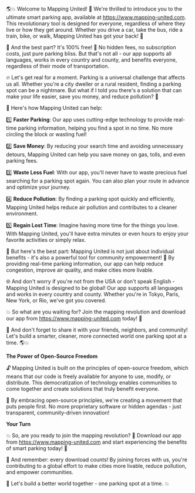 🌎💥 Welcome to Mapping United! 🎉 We're thrilled to introduce you to the ultimate smart parking app, available at https://www.mapping-united.com. This revolutionary tool is designed for everyone, regardless of where they live or how they get around. Whether you drive a car, take the bus, ride a train, bike, or walk, Mapping United has got your back! 🙌

🎉 And the best part? It's 100% free! 💸 No hidden fees, no subscription costs, just pure parking bliss. But that's not all - our app supports all languages, works in every country and county, and benefits everyone, regardless of their mode of transportation.

🔥 Let's get real for a moment. Parking is a universal challenge that affects us all. Whether you're a city dweller or a rural resident, finding a parking spot can be a nightmare. But what if I told you there's a solution that can make your life easier, save you money, and reduce pollution? 🌟

🚗 Here's how Mapping United can help:

1️⃣ **Faster Parking**: Our app uses cutting-edge technology to provide real-time parking information, helping you find a spot in no time. No more circling the block or wasting fuel!

2️⃣ **Save Money**: By reducing your search time and avoiding unnecessary detours, Mapping United can help you save money on gas, tolls, and even parking fees.

3️⃣ **Waste Less Fuel**: With our app, you'll never have to waste precious fuel searching for a parking spot again. You can also plan your route in advance and optimize your journey.

4️⃣ **Reduce Pollution**: By finding a parking spot quickly and efficiently, Mapping United helps reduce air pollution and contributes to a cleaner environment.

5️⃣ **Regain Lost Time**: Imagine having more time for the things you love. With Mapping United, you'll have extra minutes or even hours to enjoy your favorite activities or simply relax.

🌆 But here's the best part: Mapping United is not just about individual benefits - it's also a powerful tool for community empowerment! 🌟 By providing real-time parking information, our app can help reduce congestion, improve air quality, and make cities more livable.

🌐 And don't worry if you're not from the USA or don't speak English - Mapping United is designed to be global! Our app supports all languages and works in every country and county. Whether you're in Tokyo, Paris, New York, or Rio, we've got you covered.

💥 So what are you waiting for? Join the mapping revolution and download our app from https://www.mapping-united.com today! 📲

🤩 And don't forget to share it with your friends, neighbors, and community! Let's build a smarter, cleaner, more connected world one parking spot at a time. 🌎💥

**The Power of Open-Source Freedom**

🔓 Mapping United is built on the principles of open-source freedom, which means that our code is freely available for anyone to use, modify, or distribute. This democratization of technology enables communities to come together and create solutions that truly benefit everyone.

🌟 By embracing open-source principles, we're creating a movement that puts people first. No more proprietary software or hidden agendas - just transparent, community-driven innovation!

**Your Turn**

💥 So, are you ready to join the mapping revolution? 🎉 Download our app from https://www.mapping-united.com and start experiencing the benefits of smart parking today! 📲

🤝 And remember: every download counts! By joining forces with us, you're contributing to a global effort to make cities more livable, reduce pollution, and empower communities.

💪 Let's build a better world together - one parking spot at a time. 💥
